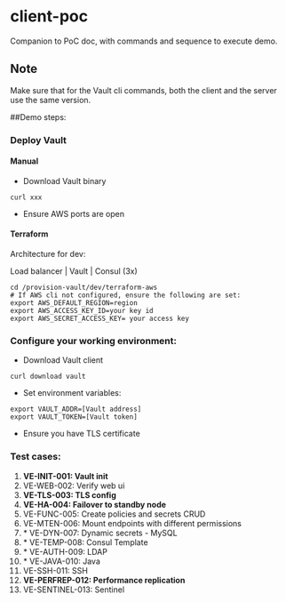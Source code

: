 # client-poc
Companion to PoC doc, with commands and sequence to execute demo.

## Note
Make sure that for the Vault cli commands, both the client and the server use the same version.

##Demo steps:
### Deploy Vault
#### Manual
- Download Vault binary
```
curl xxx
```
- Ensure AWS ports are open
#### Terraform
Architecture for dev:

Load balancer
|
Vault
| Consul (3x)
```
cd /provision-vault/dev/terraform-aws
# If AWS cli not configured, ensure the following are set:
export AWS_DEFAULT_REGION=region
export AWS_ACCESS_KEY_ID=your key id
export AWS_SECRET_ACCESS_KEY= your access key
```
### Configure your working environment:
- Download Vault client
```
curl download vault
```
- Set environment variables:

```
export VAULT_ADDR=[Vault address]
export VAULT_TOKEN=[Vault token] 
```
- Ensure you have TLS certificate

### Test cases:
1. **VE-INIT-001: Vault init** 
2. VE-WEB-002: Verify web ui
3. **VE-TLS-003: TLS config**
4. **VE-HA-004: Failover to standby node**
5. VE-FUNC-005: Create policies and secrets CRUD
6. VE-MTEN-006: Mount endpoints with different permissions
7. \* VE-DYN-007: Dynamic secrets - MySQL
8. \* VE-TEMP-008: Consul Template
9. \* VE-AUTH-009: LDAP
10. \* VE-JAVA-010: Java
11. VE-SSH-011: SSH
12. **VE-PERFREP-012: Performance replication**
13. VE-SENTINEL-013: Sentinel